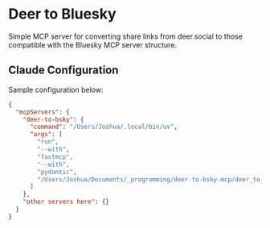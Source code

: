 # Deer to Bluesky

Simple MCP server for converting share links from deer.social to those compatible with the Bluesky MCP server structure.

## Claude Configuration

Sample configuration below:

```json
{
  "mcpServers": {
    "deer-to-bsky": {
      "command": "/Users/Joshua/.local/bin/uv",
      "args": [
        "run",
        "--with",
        "fastmcp",
        "--with",
        "pydantic",
        "/Users/Joshua/Documents/_programming/deer-to-bsky-mcp/deer_to_bsky.py"
      ]
    },
    "other servers here": {}
  }
}
```

